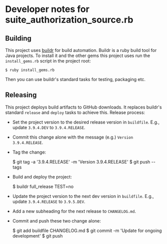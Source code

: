 # Developer notes for suite_authorization_source.rb

## Building

This project uses [buildr][] for build automation. Buildr is a ruby build tool
for Java projects. To install it and the other gems this project uses run the
`install_gems.rb` script in the project root:

    $ ruby install_gems.rb

Then you can use buildr's standard tasks for testing, packaging etc.

[buildr]: http://buildr.apache.org/

## Releasing

This project deploys build artifacts to GitHub downloads. It replaces buildr's
standard `release` and `deploy` tasks to achieve this. Release process:

* Set the project version to the desired release version in `buildfile`. E.g.,
  update `3.9.4.DEV` to `3.9.4.RELEASE`.
* Commit this change alone with the message (e.g.) `Version 3.9.4.RELEASE`.
* Tag the change:

    $ git tag -a '3.9.4.RELEASE' -m 'Version 3.9.4.RELEASE'
    $ git push --tags

* Build and deploy the project:

    $ buildr full_release TEST=no

* Update the project version to the next dev version in `buildfile`. E.g.,
  update `3.9.4.RELEASE` to `3.9.5.DEV`.
* Add a new subheading for the next release to `CHANGELOG.md`.
* Commit and push these two change alone:

    $ git add buildfile CHANGELOG.md
    $ git commit -m 'Update for ongoing development'
    $ git push
